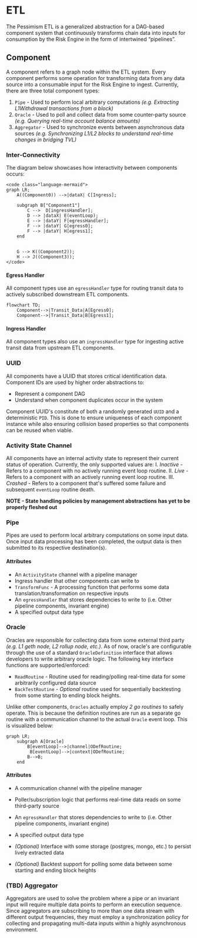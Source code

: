 # ETL

The Pessimism ETL is a generalized abstraction for a DAG-based component system that continuously transforms chain data into inputs for consumption by the Risk Engine in the form of intertwined “pipelines”.


## Component
A component refers to a graph node within the ETL system. Every component performs some operation for transforming data from any data source into a consumable input for the Risk Engine to ingest. 
Currently, there are three total component types:
1. `Pipe` - Used to perform local arbitrary computations _(e.g. Extracting L1Withdrawal transactions from a block)_
2. `Oracle` - Used to poll and collect data from some counter-party source _(e.g. Querying real-time account balance amounts)_
3. `Aggregator` - Used to synchronize events between asynchronous data sources _(e.g. Synchronizing L1/L2 blocks to understand real-time changes in bridging TVL)_
 

### Inter-Connectivity 
The diagram below showcases how interactivity between components occurs:

```mermaid
<code class="language-mermaid">
graph LR;
    A((Component0)) -->|dataX| C[Ingress];
    
    subgraph B["Component1"]
        C -->  D[ingressHandler];
        D --> |dataX| E(eventLoop);
        E --> |dataY| F[egressHandler];
        F --> |dataY| G[egress0];
        F --> |dataY| H[egress1];
    end


    G --> K((Component2));
    H --> J((Component3));
</code>
```


#### Egress Handler
All component types use an `egressHandler` type for routing transit data to actively subscribed downstream ETL components.
```mermaid
flowchart TD;
    Component-->|Transit_Data|A[Egress0];
    Component-->|Transit_Data|B[Egress1];
```

#### Ingress Handler
All component types also use an `ingressHandler` type for ingesting active transit data from upstream ETL components.


### UUID
All components have a UUID that stores critical identification data. Component IDs are used by higher order abstractions to:
* Represent a component DAG 
* Understand when component duplicates occur in the system

Component UUID's constitute of both a randomly generated `UUID` and a deterministic `PID`. This is done to ensure uniqueness of each component instance while also ensuring collision based properties so that components can be reused when viable.

### Activity State Channel
All components have an internal activity state to represent their current status of operation. Currently, the only supported values are:
I. _Inactive_ - Refers to a component with no actively running event loop routine.
II. _Live_ - Refers to a component with an actively running event loop routine.
III. _Crashed_ - Refers to a component that's suffered some failure and subsequent `eventLoop` routine death. 

**NOTE - State handling policies by management abstractions has yet to be properly fleshed out**


### Pipe
Pipes are used to perform local arbitrary computations on some input data. Once input data processing has been completed, the output data is then submitted to its respective destination(s). 

#### Attributes
* An `ActivityState` channel with a pipeline manager
* Ingress handler that other components can write to
* `TransformFunc` - A processing function that performs some data translation/transformation on respective inputs
* An `egressHandler` that stores dependencies to write to (i.e. Other pipeline components, invariant engine)
* A specified output data type

### Oracle 
Oracles are responsible for collecting data from some external third party _(e.g. L1 geth node, L2 rollup node, etc.)_. As of now, oracle's are configurable through the use of a standard `OracleDefinition` interface that allows developers to write arbitrary oracle logic. 
The following key interface functions are supported/enforced:
* `ReadRoutine` - Routine used for reading/polling real-time data for some arbitrarily configured data source
* `BackTestRoutine` - _Optional_ routine used for sequentially backtesting from some starting to ending block heights. 

Unlike other components, `Oracles` actually employ _2 go routines_ to safely operate. This is because the definition routines are run as a separate go routine with a communication channel to the actual `Oracle` event loop. This is visualized below:

```mermaid
graph LR;
    subgraph A[Oracle]
        B[eventLoop]-->|channel|ODefRoutine;
         B[eventLoop]-->|context|ODefRoutine;
        B-->B;
    end

```

#### Attributes
* A communication channel with the pipeline manager
* Poller/subscription logic that performs real-time data reads on some third-party source
* An `egressHandler` that stores dependencies to write to (i.e. Other pipeline components, invariant engine)
* A specified output data type

* _(Optional)_ Interface with some storage (postgres, mongo, etc.) to persist lively extracted data
* _(Optional)_ Backtest support for polling some data between some starting and ending block heights

### (TBD) Aggregator
Aggregators are used to solve the problem where a pipe or an invariant input will require multiple data points to perform an execution sequence. Since aggregators are subscribing to more than one data stream with different output frequencies, they must employ a synchronization policy for collecting and propagating multi-data inputs within a highly asynchronous environment.